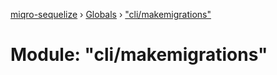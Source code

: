 [miqro-sequelize](../README.md) › [Globals](../globals.md) › ["cli/makemigrations"](_cli_makemigrations_.md)

# Module: "cli/makemigrations"


